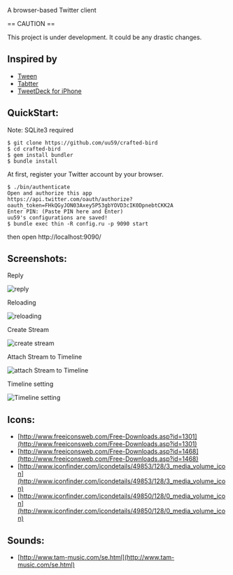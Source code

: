 A browser-based Twitter client

== CAUTION ==

This project is under development. It could be any drastic changes.

## Inspired by

* [Tween](http://sourceforge.jp/projects/tween/wiki/FrontPage)
* [Tabtter](http://tabtter.jp/)
* [TweetDeck for iPhone](http://www.tweetdeck.com/iphone/)


## QuickStart:

Note: SQLite3 required

    $ git clone https://github.com/uu59/crafted-bird
    $ cd crafted-bird
    $ gem install bundler
    $ bundle install

At first, register your Twitter account by your browser.

    $ ./bin/authenticate
    Open and authorize this app
    https://api.twitter.com/oauth/authorize?oauth_token=FHkQGyJON03Axey5P53gbYOVD3cIK0DpnebtCKK2A
    Enter PIN: (Paste PIN here and Enter)
    uu59's configurations are saved!
    $ bundle exec thin -R config.ru -p 9090 start

then open http://localhost:9090/


## Screenshots:

Reply

![reply](http://i.imgur.com/2rAtCl.png)

Reloading

![reloading](http://i.imgur.com/DuI8Ql.png)

Create Stream

![create stream](http://i.imgur.com/CtcOpl.png)

Attach Stream to Timeline

![attach Stream to Timeline](http://i.imgur.com/jZfJvl.png)

Timeline setting

![Timeline setting](http://i.imgur.com/luK6fl.png)


## Icons:

* [http://www.freeiconsweb.com/Free-Downloads.asp?id=1301](http://www.freeiconsweb.com/Free-Downloads.asp?id=1301)
* [http://www.freeiconsweb.com/Free-Downloads.asp?id=1468](http://www.freeiconsweb.com/Free-Downloads.asp?id=1468)
* [http://www.iconfinder.com/icondetails/49853/128/3_media_volume_icon](http://www.iconfinder.com/icondetails/49853/128/3_media_volume_icon)
* [http://www.iconfinder.com/icondetails/49850/128/0_media_volume_icon](http://www.iconfinder.com/icondetails/49850/128/0_media_volume_icon)

## Sounds: 

* [http://www.tam-music.com/se.html](http://www.tam-music.com/se.html)
